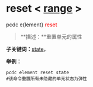 # reset  < [range](range/) >
pcdc e{lement} <span style='color: red;'>reset</span>
> **描述：**重置单元的属性

**子关键词：**[state](e{lement}/reset/state/)，


**举例：**
```
pcdc element reset state
#该命令重置所有未隐藏的单元状态为弹性

```
